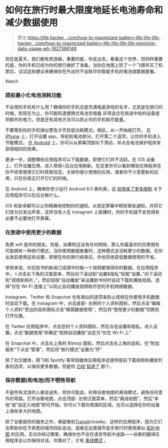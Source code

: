 # 如何在旅行时最大限度地延长电池寿命和减少数据使用

> 原文:[https://life hacker . com/how-to-maximized-battery-life-life-life-hacker . com/how-to-maximized-battery-life-life-life-life-minimize-data-usage-wh-1827386148](https://lifehacker.com/how-to-maximize-battery-life-and-minimize-data-usage-wh-1827386148)

现在是夏天，我们都有旅游癖。重要的是，你走出去，看看这个世界，但同样重要的是，你的手机已经为你的旅行做好了准备。当你在地图上扔了一个飞镖并买了机票后，试试这些建议来确保你在外出时不会耗尽你智能手机的电池或数据套餐。

Watch

### **提前最小化电池消耗功能**

不会用的手机有什么用？确保你的手机总是充满电是游戏的名字，尤其是在旅行的时候。到现在为止，你可能知道便携式电池充电器 非常适合在旅途中给的设备提供额外的电力，但是还有其他方法可以防止你的手机耗尽能量。

不要等到你的手机弹出警告才开启低功耗模式。相反，从一开始就打开。 [在 iPhone](https://support.apple.com/en-us/ht205234) 上，打开设置 app，导航到电池部分。打开第二个选项，让你的手机进入节能模式。 [在 Android](https://support.google.com/nexus/answer/6187458?hl=en) 上，你可以从屏幕顶部向下滑动，并点击电池保护程序来获得相同的效果。

更进一步，调整哪些应用程序可以下载数据，即使它们并不活跃。在 iOS 设备上，打开设置应用，进入常规>后台应用刷新。在这里你可以看到哪些应用程序在你不经常使用它们时获取信息。关掉你很少使用的应用，或者你不介意更新的应用，只在你真正打开它们的时候。

在 Android 上，确保你至少运行 Android 8.0 奥利奥，这 [给带来了更多限制](https://developer.android.com/about/versions/oreo/background) 关于应用程序可以在后台做什么。

iOS 和安卓都可以让你精确地控制你的通知。从锁定屏幕中移除某些通知，并将它们改为仅发出声音，这样当有人在 Instagram 上直播时，你的手机就不会觉得有必要不必要地打开屏幕。

### **在旅途中使用更少的数据**

免费 wifi 是你的朋友。但是，如果附近没有任何网络，那么你最喜欢的应用很有可能拥有一种旅行模式，当你使用数据套餐时，这种模式会消耗更少的数据。在你出发前使用这些设置，即使在你的旅行结束后，你也将收获低数据使用的节省。

举例来说，你在脸书的新闻订阅源中的每一个视频都值得你的数据。在应用程序中， t 点击右下角的汉堡菜单，然后向下滚动到“设置&隐私”轻按“设置，”向下滚动到“视频和照片，”，然后轻按“自动播放”来设置脸书何时自动下载和播放视频。选择“仅在 Wi-Fi 连接上”以防止自动播放视频耗尽您的手机网络数据。

Instagram、Twitter 和 Snapchat 也有类似的选项来防止视频在你使用手机数据时自动下载。在 Instagram 中，点击底部- 右侧的个人资料图标，然后点击“编辑个人资料”旁边的齿轮图标点击“蜂窝数据使用”，然后将“使用更少的数据”切换到打开位置。

在 Twitter 应用程序中，点击您的个人资料图标，然后点击设置和隐私，进入设置。点击“数据使用”并确定“视频自动播放”设定为“仅在 Wi-Fi 上”

在 Snapchat 中，点击左上角的 Bitmoji 图标，然后点击右上角的齿轮。在“附加服务”下点击“管理”，然后将“旅行模式”设置为“开”

除了社交媒体，网飞和 Spotify 等常规媒体应用程序还提供提前下载视频和播放列表的选项，以保存更多数据。但是你 [已经](https://lifehacker.com/netflix-adds-offline-viewing-for-phones-and-tablets-1789512369) [知道了](https://lifehacker.com/spotify-can-now-sync-all-your-music-for-offline-listeni-1584793314) 那个。

### **保存数据(和电池)而不牺牲导航**

不是所有流浪的人都会迷失，但你可能会。利用谷歌地图的离线模式，避免任何意外的弯路。打开谷歌地图，点击顶部- 左侧汉堡菜单，然后“离线地图”，然后“本地”或“自定义地图”即可开始。你可以下载你周围的区域，也可以选择在你的设备上保存多大的地图。

除了谷歌提供的服务之外，保留像和[Transit](https://transitapp.com/)closeby、这样的应用程序，因为它们会帮助你在不熟悉的城市四处走动。或者在远离城市徒步旅行时使用类似 [拓扑地图](https://itunes.apple.com/us/app/topo-maps/id672246353?mt=8) 的应用。无论你经过哪里，确保你也不会在语言导航中迷路——谷歌的翻译应用程序会让你保持对话，你猜对了，它有 [离线模式](https://lifehacker.com/google-translate-adds-offline-mode-on-iphone-and-tap-t-1776015119) 。